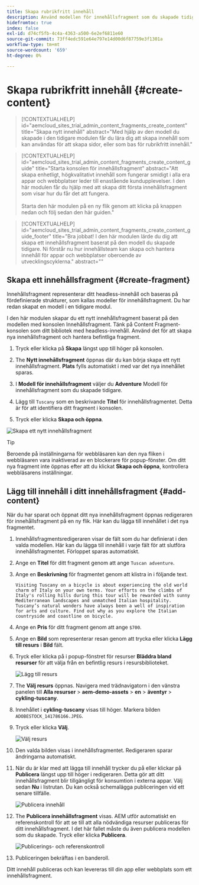```yaml
---
title: Skapa rubrikfritt innehåll
description: Använd modellen för innehållsfragment som du skapade tidigare för att skapa innehåll som kan användas för att skapa sidor, eller som bas för rubrikfritt innehåll.
hidefromtoc: true
index: false
exl-id: d74cf5fb-4c4a-4363-a500-6e2ef6811e60
source-git-commit: 73ff4edc591e64e797e14d00d6f87759e3f1301a
workflow-type: tm+mt
source-wordcount: '659'
ht-degree: 0%

---
```



# Skapa rubrikfritt innehåll {#create-content}

>[!CONTEXTUALHELP]
>id="aemcloud_sites_trial_admin_content_fragments_create_content"
>title="Skapa nytt innehåll"
>abstract="Med hjälp av den modell du skapade i den tidigare modulen får du lära dig att skapa innehåll som kan användas för att skapa sidor, eller som bas för rubrikfritt innehåll."

>[!CONTEXTUALHELP]
>id="aemcloud_sites_trial_admin_content_fragments_create_content_guide"
>title="Starta konsolen för innehållsfragment"
>abstract="Att skapa enhetligt, högkvalitativt innehåll som fungerar smidigt i alla era appar och webbplatser leder till enastående kundupplevelser. I den här modulen får du hjälp med att skapa ditt första innehållsfragment som visar hur du får det att fungera.<br><br>Starta den här modulen på en ny flik genom att klicka på knappen nedan och följ sedan den här guiden."

>[!CONTEXTUALHELP]
>id="aemcloud_sites_trial_admin_content_fragments_create_content_guide_footer"
>title="Bra jobbat! I den här modulen lärde du dig att skapa ett innehållsfragment baserat på den modell du skapade tidigare. Ni förstår nu hur innehållsteam kan skapa och hantera innehåll för appar och webbplatser oberoende av utvecklingscyklerna."
>abstract=""

## Skapa ett innehållsfragment {#create-fragment}

Innehållsfragment representerar ditt headless-innehåll och baseras på fördefinierade strukturer, som kallas modeller för innehållsfragment. Du har redan skapat en modell i en tidigare modul.

I den här modulen skapar du ett nytt innehållsfragment baserat på den modellen med konsolen Innehållsfragment. Tänk på Content Fragment-konsolen som ditt bibliotek med headless-innehåll. Använd det för att skapa nya innehållsfragment och hantera befintliga fragment.

1. Tryck eller klicka på **Skapa** längst upp till höger på konsolen.

1. The **Nytt innehållsfragment** öppnas där du kan börja skapa ett nytt innehållsfragment. **Plats** fylls automatiskt i med var det nya innehållet sparas.

1. I **Modell för innehållsfragment** väljer du **Adventure** Modell för innehållsfragment som du skapade tidigare.

1. Lägg till `Tuscany` som en beskrivande **Titel** för innehållsfragmentet. Detta är för att identifiera ditt fragment i konsolen.

1. Tryck eller klicka **Skapa och öppna**.

![Skapa ett nytt innehållsfragment](assets/do-not-localize/create-content.png)

>[!TIP]
>
>Beroende på inställningarna för webbläsaren kan den nya fliken i webbläsaren vara inaktiverad av en blockerare för popup-fönster. Om ditt nya fragment inte öppnas efter att du klickat **Skapa och öppna**, kontrollera webbläsarens inställningar.

## Lägg till innehåll i ditt innehållsfragment {#add-content}

När du har sparat och öppnat ditt nya innehållsfragment öppnas redigeraren för innehållsfragment på en ny flik. Här kan du lägga till innehållet i det nya fragmentet.

1. Innehållsfragmentsredigeraren visar de fält som du har definierat i den valda modellen. Här kan du lägga till innehåll i varje fält för att slutföra innehållsfragmentet. Förloppet sparas automatiskt.

1. Ange en **Titel** för ditt fragment genom att ange `Tuscan adventure`.

1. Ange en **Beskrivning** för fragmentet genom att klistra in i följande text.

   ```text
   Visiting Tuscany on a bicycle is about experiencing the old world charm of Italy on your own terms. Your efforts on the climbs of Italy's rolling hills during this tour will be rewarded with sunny Mediterranean landscapes and unmatched Italian hospitality.  Tuscany’s natural wonders have always been a well of inspiration for arts and culture. Find out why as you explore the Italian countryside and coastline on bicycle.
   ```

1. Ange en **Pris** för ditt fragment genom att ange `$700`.

1. Ange en **Bild** som representerar resan genom att trycka eller klicka **Lägg till resurs** i **Bild** fält.

1. Tryck eller klicka på i popup-fönstret för resurser **Bläddra bland resurser** för att välja från en befintlig resurs i resursbiblioteket.

   ![Lägg till resurs](assets/do-not-localize/add-asset.png)

1. The **Välj resurs** öppnas. Navigera med trädnavigatorn i den vänstra panelen till **Alla resurser** > **aem-demo-assets** > **en** > **äventyr** > **cykling-tuscany**.

1. Innehållet i **cykling-tuscany** visas till höger. Markera bilden `ADOBESTOCK_141786166.JPEG`.

1. Tryck eller klicka **Välj**.

   ![Välj resurs](assets/do-not-localize/select-asset.png)

1. Den valda bilden visas i innehållsfragmentet. Redigeraren sparar ändringarna automatiskt.

1. När du är klar med att lägga till innehåll trycker du på eller klickar på **Publicera** längst upp till höger i redigeraren. Detta gör att ditt innehållsfragment blir tillgängligt för konsumtion i externa appar. Välj sedan **Nu** i listrutan. Du kan också schemalägga publiceringen vid ett senare tillfälle.

   ![Publicera innehåll](assets/do-not-localize/publish.png)

1. The **Publicera innehållsfragment** visas. AEM utför automatiskt en referenskontroll för att se till att alla nödvändiga resurser publiceras för ditt innehållsfragment. I det här fallet måste du även publicera modellen som du skapade. Tryck eller klicka **Publicera**.

   ![Publicerings- och referenskontroll](assets/do-not-localize/publish-confirm.png)

1. Publiceringen bekräftas i en banderoll.

Ditt innehåll publiceras och kan levereras till din app eller webbplats som ett innehållsfragment.
